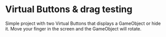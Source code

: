 # Virtual Buttons & drag testing
Simple project with two Virtual Buttons that displays a GameObject or hide it.
Move your finger in the screen and the GameObject will rotate.